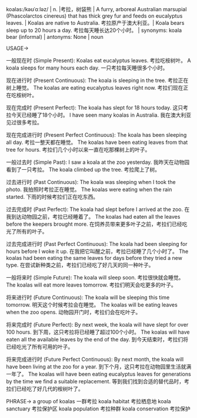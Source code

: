 koalas:/kəʊˈɑːləz/ | n. |考拉，树袋熊 |  A furry, arboreal Australian marsupial (Phascolarctos cinereus) that has thick grey fur and feeds on eucalyptus leaves. | Koalas are native to Australia. 考拉原产于澳大利亚。|  Koala bears sleep up to 20 hours a day. 考拉每天睡长达20个小时。 | synonyms: koala bear (informal) | antonyms: None | noun

USAGE->

一般现在时 (Simple Present):
Koalas eat eucalyptus leaves.  考拉吃桉树叶。
A koala sleeps for many hours each day. 一只考拉每天睡很多个小时。

现在进行时 (Present Continuous):
The koala is sleeping in the tree. 考拉正在树上睡觉。
The koalas are eating eucalyptus leaves right now.  考拉们现在正在吃桉树叶。

现在完成时 (Present Perfect):
The koala has slept for 18 hours today.  这只考拉今天已经睡了18个小时。
I have seen many koalas in Australia. 我在澳大利亚见过很多考拉。

现在完成进行时 (Present Perfect Continuous):
The koala has been sleeping all day.  考拉一整天都在睡觉。
The koalas have been eating leaves from that tree for hours. 考拉们几个小时以来一直在吃那棵树上的叶子。

一般过去时 (Simple Past):
I saw a koala at the zoo yesterday. 我昨天在动物园看到了一只考拉。
The koala climbed up the tree. 考拉爬上了树。

过去进行时 (Past Continuous):
The koala was sleeping when I took the photo. 我拍照时考拉正在睡觉。
The koalas were eating when the rain started.  下雨的时候考拉们正在吃东西。

过去完成时 (Past Perfect):
The koala had slept before I arrived at the zoo. 在我到达动物园之前，考拉已经睡着了。
The koalas had eaten all the leaves before the keepers brought more. 在饲养员带来更多叶子之前，考拉们已经吃光了所有的叶子。

过去完成进行时 (Past Perfect Continuous):
The koala had been sleeping for hours before I woke it up. 在我把它叫醒之前，考拉已经睡了几个小时了。
The koalas had been eating the same leaves for days before they tried a new type.  在尝试新种类之前，考拉们已经吃了好几天的同一种叶子。

一般将来时 (Simple Future):
The koala will sleep soon.  考拉很快就会睡觉。
The koalas will eat more leaves tomorrow. 考拉们明天会吃更多的叶子。

将来进行时 (Future Continuous):
The koala will be sleeping this time tomorrow. 明天这个时候考拉会在睡觉。
The koalas will be eating leaves when the zoo opens.  动物园开门时，考拉们会在吃叶子。

将来完成时 (Future Perfect):
By next week, the koala will have slept for over 100 hours. 到下周，这只考拉将已经睡了超过100个小时。
The koalas will have eaten all the available leaves by the end of the day. 到今天结束时，考拉们将已经吃光了所有可用的叶子。


将来完成进行时 (Future Perfect Continuous):
By next month, the koala will have been living at the zoo for a year. 到下个月，这只考拉在动物园里生活就满一年了。
The koalas will have been eating eucalyptus leaves for generations by the time we find a suitable replacement. 等到我们找到合适的替代品时，考拉们已经吃了好几代的桉树叶了。


PHRASE->
a group of koalas 一群考拉
koala habitat 考拉栖息地
koala sanctuary 考拉保护区
koala population 考拉种群
koala conservation 考拉保护
